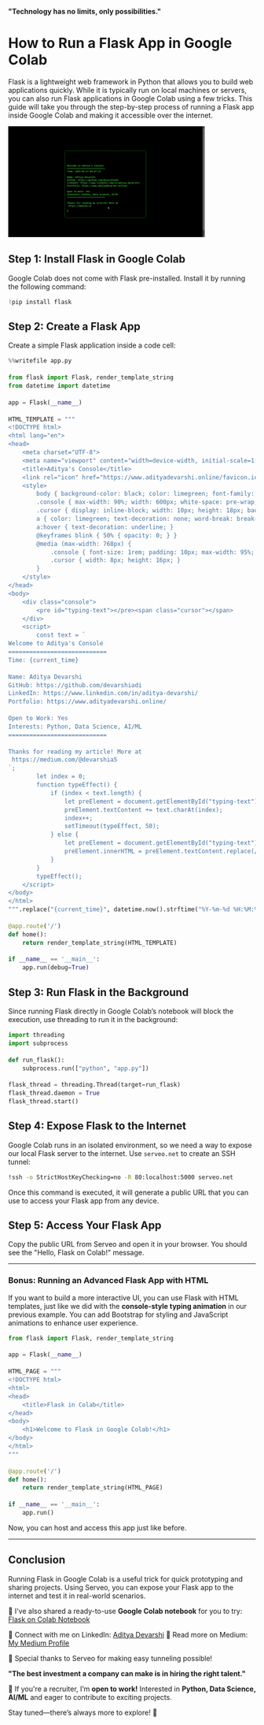 **"Technology has no limits, only possibilities."**

# How to Run a Flask App in Google Colab

Flask is a lightweight web framework in Python that allows you to build web applications quickly. While it is typically run on local machines or servers, you can also run Flask applications in Google Colab using a few tricks. This guide will take you through the step-by-step process of running a Flask app inside Google Colab and making it accessible over the internet.

![Demo GIF](demo.gif)

## **Step 1: Install Flask in Google Colab**

Google Colab does not come with Flask pre-installed. Install it by running the following command:

```python
!pip install flask
```

## **Step 2: Create a Flask App**

Create a simple Flask application inside a code cell:

```python
%%writefile app.py

from flask import Flask, render_template_string
from datetime import datetime

app = Flask(__name__)

HTML_TEMPLATE = """
<!DOCTYPE html>
<html lang="en">
<head>
    <meta charset="UTF-8">
    <meta name="viewport" content="width=device-width, initial-scale=1.0">
    <title>Aditya's Console</title>
    <link rel="icon" href="https://www.adityadevarshi.online/favicon.ico" type="image/x-icon">
    <style>
        body { background-color: black; color: limegreen; font-family: monospace; padding: 20px; display: flex; justify-content: center; align-items: center; height: 100vh; margin: 0; }
        .console { max-width: 90%; width: 600px; white-space: pre-wrap; font-size: 1.2rem; overflow: hidden; padding: 15px; box-shadow: 0px 0px 10px rgba(0,255,0,0.5); border-radius: 5px; background: rgba(0, 0, 0, 0.9); }
        .cursor { display: inline-block; width: 10px; height: 18px; background: limegreen; animation: blink 0.7s infinite; }
        a { color: limegreen; text-decoration: none; word-break: break-word; }
        a:hover { text-decoration: underline; }
        @keyframes blink { 50% { opacity: 0; } }
        @media (max-width: 768px) {
            .console { font-size: 1rem; padding: 10px; max-width: 95%; }
            .cursor { width: 8px; height: 16px; }
        }
    </style>
</head>
<body>
    <div class="console">
        <pre id="typing-text"></pre><span class="cursor"></span>
    </div>
    <script>
        const text = `
Welcome to Aditya's Console
============================
Time: {current_time}

Name: Aditya Devarshi
GitHub: https://github.com/devarshiadi
LinkedIn: https://www.linkedin.com/in/aditya-devarshi/
Portfolio: https://www.adityadevarshi.online/

Open to Work: Yes
Interests: Python, Data Science, AI/ML
============================

Thanks for reading my article! More at
 https://medium.com/@devarshia5
`;
        let index = 0;
        function typeEffect() {
            if (index < text.length) {
                let preElement = document.getElementById("typing-text");
                preElement.textContent += text.charAt(index);
                index++;
                setTimeout(typeEffect, 50);
            } else {
                let preElement = document.getElementById("typing-text");
                preElement.innerHTML = preElement.textContent.replace(/(https?:\/\/\S+)/g, '<a href="$1" target="_blank">$1</a>');
            }
        }
        typeEffect();
    </script>
</body>
</html>
""".replace("{current_time}", datetime.now().strftime("%Y-%m-%d %H:%M:%S"))

@app.route('/')
def home():
    return render_template_string(HTML_TEMPLATE)

if __name__ == '__main__':
    app.run(debug=True)

```

## **Step 3: Run Flask in the Background**

Since running Flask directly in Google Colab’s notebook will block the execution, use threading to run it in the background:

```python
import threading
import subprocess

def run_flask():
    subprocess.run(["python", "app.py"])

flask_thread = threading.Thread(target=run_flask)
flask_thread.daemon = True
flask_thread.start()
```

## **Step 4: Expose Flask to the Internet**

Google Colab runs in an isolated environment, so we need a way to expose our local Flask server to the internet. Use `serveo.net` to create an SSH tunnel:

```bash
!ssh -o StrictHostKeyChecking=no -R 80:localhost:5000 serveo.net
```

Once this command is executed, it will generate a public URL that you can use to access your Flask app from any device.

## **Step 5: Access Your Flask App**

Copy the public URL from Serveo and open it in your browser. You should see the "Hello, Flask on Colab!" message.

---

### **Bonus: Running an Advanced Flask App with HTML**

If you want to build a more interactive UI, you can use Flask with HTML templates, just like we did with the **console-style typing animation** in our previous example. You can add Bootstrap for styling and JavaScript animations to enhance user experience.

```python
from flask import Flask, render_template_string

app = Flask(__name__)

HTML_PAGE = """
<!DOCTYPE html>
<html>
<head>
    <title>Flask in Colab</title>
</head>
<body>
    <h1>Welcome to Flask in Google Colab!</h1>
</body>
</html>
"""

@app.route('/')
def home():
    return render_template_string(HTML_PAGE)

if __name__ == '__main__':
    app.run()
```

Now, you can host and access this app just like before.

---

## **Conclusion**

Running Flask in Google Colab is a useful trick for quick prototyping and sharing projects. Using Serveo, you can expose your Flask app to the internet and test it in real-world scenarios.

🚀 I've also shared a ready-to-use **Google Colab notebook** for you to try: [Flask on Colab Notebook](https://github.com/devarshiadi/FlaskColabExample/blob/main/FlaskColabExample.ipynb)

🔗 Connect with me on LinkedIn: [Aditya Devarshi](https://www.linkedin.com/in/aditya-devarshi/)
🔗 Read more on Medium: [My Medium Profile](https://medium.com/@devarshia5)

🙏 Special thanks to Serveo for making easy tunneling possible!

**"The best investment a company can make is in hiring the right talent."**

💼 If you're a recruiter, I’m **open to work!** Interested in **Python, Data Science, AI/ML** and eager to contribute to exciting projects.

Stay tuned—there’s always more to explore! 🚀

